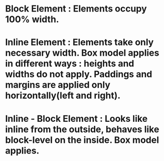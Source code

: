 # Block Element : Elements occupy 100% width.

# Inline Element : Elements take only necessary width. Box model applies in different ways : heights and widths do not apply. Paddings and margins are applied only horizontally(left and right).

# Inline - Block Element : Looks like inline from the outside, behaves like block-level on the inside. Box model applies.
